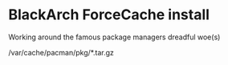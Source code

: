 # BlackArch ForceCache install
Working around the famous package managers dreadful woe(s)

/var/cache/pacman/pkg/*.tar.gz
